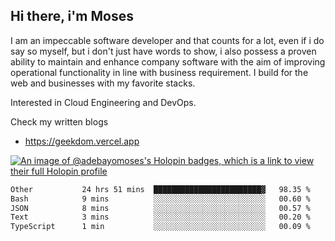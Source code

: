 ## Hi there, i'm Moses

I am an impeccable software developer and that counts for a lot, even if i do say so myself, but i don't just have words to show, i also possess a proven ability to maintain and enhance company software with the aim of improving operational functionality in line with business requirement. I build for the web and businesses with my favorite stacks.

Interested in Cloud Engineering and DevOps.

Check my written blogs
- https://geekdom.vercel.app

[![An image of @adebayomoses's Holopin badges, which is a link to view their full Holopin profile](https://holopin.me/adebayomoses)](https://holopin.io/@adebayomoses)

<!--START_SECTION:waka-->

```txt
Other           24 hrs 51 mins  ████████████████████████▓   98.35 %
Bash            9 mins          ░░░░░░░░░░░░░░░░░░░░░░░░░   00.60 %
JSON            8 mins          ░░░░░░░░░░░░░░░░░░░░░░░░░   00.57 %
Text            3 mins          ░░░░░░░░░░░░░░░░░░░░░░░░░   00.20 %
TypeScript      1 min           ░░░░░░░░░░░░░░░░░░░░░░░░░   00.09 %
```

<!--END_SECTION:waka-->
